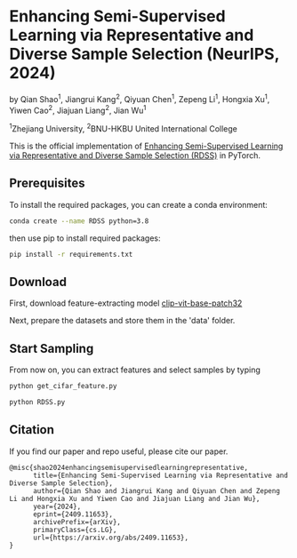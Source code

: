 # Enhancing Semi-Supervised Learning via Representative and Diverse Sample Selection (NeurIPS, 2024)

by Qian Shao<sup>1</sup>, Jiangrui Kang<sup>2</sup>, Qiyuan Chen<sup>1</sup>, Zepeng Li<sup>1</sup>, Hongxia Xu<sup>1</sup>, Yiwen Cao<sup>2</sup>, Jiajuan Liang<sup>2</sup>, Jian Wu<sup>1</sup>

<sup>1</sup>Zhejiang University, <sup>2</sup>BNU-HKBU United International College

This is the official implementation of [Enhancing Semi-Supervised Learning via Representative and Diverse Sample Selection (RDSS)](https://arxiv.org/abs/2409.11653) in PyTorch.

## Prerequisites

To install the required packages, you can create a conda environment:

```sh
conda create --name RDSS python=3.8
```

then use pip to install required packages:

```sh
pip install -r requirements.txt
```

## Download

First, download feature-extracting model [clip-vit-base-patch32](https://huggingface.co/openai/clip-vit-base-patch32)

Next, prepare the datasets and store them in the 'data' folder.

## Start Sampling

From now on, you can extract features and select samples by typing

```sh
python get_cifar_feature.py
```

```sh
python RDSS.py
```

## Citation

If you find our paper and repo useful, please cite our paper.

```
@misc{shao2024enhancingsemisupervisedlearningrepresentative,
      title={Enhancing Semi-Supervised Learning via Representative and Diverse Sample Selection}, 
      author={Qian Shao and Jiangrui Kang and Qiyuan Chen and Zepeng Li and Hongxia Xu and Yiwen Cao and Jiajuan Liang and Jian Wu},
      year={2024},
      eprint={2409.11653},
      archivePrefix={arXiv},
      primaryClass={cs.LG},
      url={https://arxiv.org/abs/2409.11653}, 
}
```